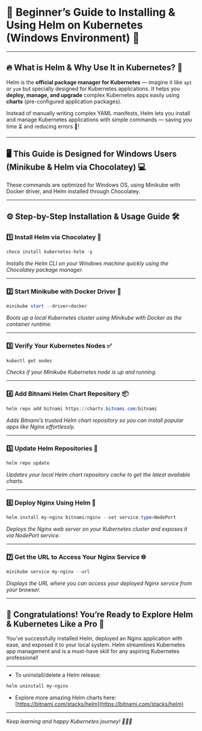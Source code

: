 
# 🚀 Beginner’s Guide to Installing & Using Helm on Kubernetes (Windows Environment) 🎯

---

## 🔥 What is Helm & Why Use It in Kubernetes? 🤔

Helm is the **official package manager for Kubernetes** — imagine it like `apt` or `yum` but specially designed for Kubernetes applications. It helps you **deploy, manage, and upgrade** complex Kubernetes apps easily using **charts** (pre-configured application packages).  

Instead of manually writing complex YAML manifests, Helm lets you install and manage Kubernetes applications with simple commands — saving you time ⏳ and reducing errors 🚫!

---

## 🖥️ This Guide is Designed for Windows Users (Minikube & Helm via Chocolatey) 💻

These commands are optimized for Windows OS, using Minikube with Docker driver, and Helm installed through Chocolatey.  

---

## ⚙️ Step-by-Step Installation & Usage Guide 🛠️

### 1️⃣ Install Helm via Chocolatey 🍫

```powershell
choco install kubernetes-helm -y
```
*Installs the Helm CLI on your Windows machine quickly using the Chocolatey package manager.*

---

### 2️⃣ Start Minikube with Docker Driver 🐳

```powershell
minikube start --driver=docker
```
*Boots up a local Kubernetes cluster using Minikube with Docker as the container runtime.*

---

### 3️⃣ Verify Your Kubernetes Nodes ✅

```powershell
kubectl get nodes
```
*Checks if your Minikube Kubernetes node is up and running.*

---

### 4️⃣ Add Bitnami Helm Chart Repository 📦

```powershell
helm repo add bitnami https://charts.bitnami.com/bitnami
```
*Adds Bitnami’s trusted Helm chart repository so you can install popular apps like Nginx effortlessly.*

---

### 5️⃣ Update Helm Repositories 🔄

```powershell
helm repo update
```
*Updates your local Helm chart repository cache to get the latest available charts.*

---

### 6️⃣ Deploy Nginx Using Helm 🚀

```powershell
helm install my-nginx bitnami/nginx --set service.type=NodePort
```
*Deploys the Nginx web server on your Kubernetes cluster and exposes it via NodePort service.*

---

### 7️⃣ Get the URL to Access Your Nginx Service 🌐

```powershell
minikube service my-nginx --url
```
*Displays the URL where you can access your deployed Nginx service from your browser.*

---

## 🎉 Congratulations! You’re Ready to Explore Helm & Kubernetes Like a Pro 💪

You’ve successfully installed Helm, deployed an Nginx application with ease, and exposed it to your local system. Helm streamlines Kubernetes app management and is a must-have skill for any aspiring Kubernetes professional!

---

- To uninstall/delete a Helm release:  
```powershell
helm uninstall my-nginx
```

- Explore more amazing Helm charts here:  
[https://bitnami.com/stacks/helm](https://bitnami.com/stacks/helm)

---

*Keep learning and happy Kubernetes journey! 🚀🧑‍💻*
